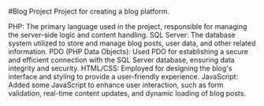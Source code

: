 #Blog Project
Project for creating a blog platform.

PHP: The primary language used in the project, responsible for managing the server-side logic and content handling.
SQL Server: The database system utilized to store and manage blog posts, user data, and other related information.
PDO (PHP Data Objects): Used PDO for establishing a secure and efficient connection with the SQL Server database, ensuring data integrity and security.
HTML/CSS: Employed for designing the blog's interface and styling to provide a user-friendly experience.
JavaScript: Added some JavaScript to enhance user interaction, such as form validation, real-time content updates, and dynamic loading of blog posts.

